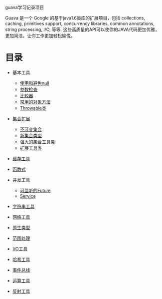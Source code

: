 guava学习记录项目

Guava 是一个 Google 的基于java1.6类库的扩展项目，包括 collections, caching, primitives support, concurrency libraries, common annotations, string processing, I/O, 等等. 这些高质量的API可以使你的JAVA代码更加优雅，更加简洁，让你工作更加轻松愉悦。

目录
===

* 基本工具
	+ [使用和避免null](basic-utilities-using-avoiding-null.md)
	+ [参数检查](basic-utilities-preconditions.md)
	+ [比较器](basic-utilities-ordering.md)
	+ [常用的对象方法](basic-utilities-object-methods.md)
	+ [Throwable类](basic-utilities-throwables.md)

* [集合扩展](collections.md)
	+ [不可变集合](collections-immutable-collections.md)
	+ [新集合类型](collections-new-collection-types.md)
	+ [强大的集合工具类](collections-utility-classes.md)
	+ [扩展工具类](collections-extension-utilities.md)
* [缓存工具](caches.md)
* [函数式](functional-idioms.md)
* [并发工具](concurrency.md)
	+ [可监听的Future](concurrency-listenablefuture.md)
	+ [Service](concurrency-service.md)
* [字符串工具](strings.md)
* [网络工具](networking.md)
* [原生类型](primitives.md)
* [范围处理](ranges.md)
* [I/O工具](io.md)
* [哈希工具](hash.md)
* [事件总线](eventbus.md)
* [运算工具](math.md)
* [反射工具](reflection.md)